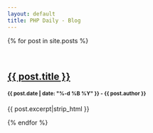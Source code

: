 ```yaml
---
layout: default
title: PHP Daily - Blog
---
```


{% for post in site.posts %}
  <div  itemscope itemtype="http://schema.org/BlogPosting" class="row">
    <div class="col-sm-12 col-md-12 col-lg-7 col-lg-offset-1">
      <br/>
      <h2 itemprop="headline">
        <a href="{{ post.url }}">{{ post.title }}</a>
      </h2>
      <h4><small><span itemprop="datePublished">{{ post.date | date: "%-d %B %Y" }}</span> - <span itemprop="author">{{ post.author }}</span></small></h4>
      <p itemprop="articleBody">{{ post.excerpt|strip_html }}</p>
    </div>
  </div>
{% endfor %}
